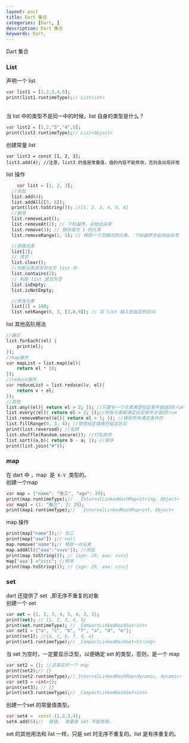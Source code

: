 ```yaml
---
layout: post
title: Dart 集合
categories: [Dart, ]
description: Dart 集合
keywords: Dart, 
---
```


Dart 集合


<a name="UAwJG"></a>
### List
声明一个 list

```dart
var list1 = [1,2,3,4,5];
print(list1.runtimeType);// List<int>
```
 <br />当 list 中的类型不是同一中的时候，list 自身的类型是什么？

```dart
var list2 = [1,2,"3","4",5];
print(list2.runtimeType);// List<Object>
```

创建常量 list
```
var list3 = const [1, 2, 3]; 
list3.add(4); //注意，list3 的值是常量值，值的内容不能修改，否则会出现异常
```

list 操作

```dart
	var list = [1, 2, 3];
  //添加
  list.add(4);
  list.addAll([5, 6]);
  print(list.toString()); //[1, 2, 3, 4, 5, 6]
  //移除
  list.removeLast();
  list.removeAt(2); // 下标越界，会抛出异常
  list.remove(3); // 移除值为 3 的元素
  list.removeRange(1, 3); // 移除一个范围内的元素。 下标越界也会抛出异常

  //获取元素
  list[1];
  // 清空
  list.clear();
  //判断元素是否存在于 list 中
  list.contains(2);
  // 判断 list 是否为空
  list.isEmpty;
  list.isNotEmpty;

  //修改元素
  list[1] = 100;
  list.setRange(0, 3, [3,8,9]); // 将 list 插入到指定的区间
```

list 其他高阶用法

```dart
//遍历
list.forEach((el) {
    print(el);
});
//map操作
var mapList = list.map((el){
    return el * 10;
});
//reduce操作
var reduceList = list.reduce((v, el){
    return v + el;
});
//其他
list.any((el){ return el > 2; }); //只要有一个元素满足给定条件就返回true
list.every((el){ return el > 2; });//所有元素都满足给定条件才返回true
list.removeWhere((el){ return el > 1; }); //移除所有满足条件的
list.fillRange(0, 3, 4); //使用给定值填充指定区间
print(list.reversed); //反转
list.shuffle(Random.secure()); //打乱排序
list.sort((a,b){ return b - a; }); //排序
print(list.join("#"));
```


<a name="srJFC"></a>
### map
在 dart 中 ，map  是  `K-V`  类型的。<br />创建一个map

```dart
var map = {"name": "张三", "age": 29};
print(map.runtimeType);//  _InternalLinkedHashMap<String, Object>
var map1 = {1: "张三", 2: 29};
print(map1.runtimeType);//  _InternalLinkedHashMap<int, Object>
```

map 操作

```dart
print(map["name"]);// 张三
print(map["aaa"]) ;// null
map.remove("name");// 移除一对元素
map.addAll({"aaa":"vvvv"}); //添加
print(map.toString()); // {age: 29, aaa: vvvv}
map['aaa'] ="cccc"; //修改
print(map.toString()); // {age: 29, aaa: cccc}
```

<a name="BwB78"></a>
### set
dart 还提供了 set  ,即无序不重复的对象<br />创建一个 set 

```dart
var set = {1, 2, 3, 4, 5, 4, 3, 1};
print(set); // {1, 2, 3, 4, 5}
print(set.runtimeType); // _CompactLinkedHashSet<int>
var set1 = {"a", "c", "b", "f", "a", "d", "e"};
print(set1); //{a, c, b, f, d, e}
print(set1.runtimeType);// _CompactLinkedHashSet<String>
```


当 set 为空时，一定要显示泛型，以便确定 set 的类型，否则，是一个 map

```dart
var set2 = {}; //这其实时一个 map
print(set2);// {}
print(set2.runtimeType);//_InternalLinkedHashMap<dynamic, dynamic>
var set3 = <int>{};
print(set3); // {}
print(set3.runtimeType);// _CompactLinkedHashSet<int>
```

创建一个set 的常量值类型。

```dart
var set4 =  const {1,2,3,4};
set4.add(5);//  报错， 常量值 set 不能修改。
```

set 的其他用法和 list 一样，只是 set 时无序不重复的。list 是有序重复的。

